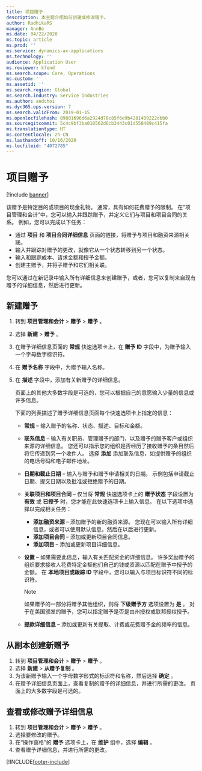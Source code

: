 ```yaml
---
title: 项目赠予
description: 本主题介绍如何创建或修改赠予。
author: RadhikaRS
manager: AnnBe
ms.date: 04/22/2020
ms.topic: article
ms.prod: ''
ms.service: dynamics-ax-applications
ms.technology: ''
audience: Application User
ms.reviewer: kfend
ms.search.scope: Core, Operations
ms.custom: ''
ms.assetid: ''
ms.search.region: Global
ms.search.industry: Service industries
ms.author: andchoi
ms.dyn365.ops.version: 7
ms.search.validFrom: 2019-01-15
ms.openlocfilehash: 89801696d6a2924d78c85f6e9b4281409222dbb0
ms.sourcegitcommit: 5c4c9bf3ba018562d6cb3443c01d550489c415fa
ms.translationtype: HT
ms.contentlocale: zh-CN
ms.lasthandoff: 10/16/2020
ms.locfileid: "4072785"
---
```

# <a name="project-grants"></a>项目赠予

[!include [banner](../includes/banner.md)]

该赠予是特定目的或项目的现金礼物。 通常，具有如何花费赠予的限制。 在“项目管理和会计”中，您可以输入并跟踪赠予，并定义它们与项目和项目合同的关系。 例如，您可以完成以下任务：

- 通过 **项目** 和 **项目合同详细信息** 页面的链接，将赠予与项目和融资来源相关联。
- 输入并跟踪对赠予的更改，就像它从一个状态转移到另一个状态。
- 输入和跟踪成本、请求金额和授予金额。
- 创建主赠予，并将子赠予和它们相关联。

您可以通过在新记录中输入所有详细信息来创建赠予，或者，您可以复制来自现有赠予的详细信息，然后进行更新。

## <a name="create-a-new-grant"></a>新建赠予

1. 转到 **项目管理和会计** \> **赠予** \> **赠予** 。
2. 选择 **新建** \> **赠予** 。
3. 在赠予详细信息页面的 **常规** 快速选项卡上，在 **赠予 ID** 字段中，为赠予输入一个字母数字标识符。
4. 在 **赠予名称** 字段中，为赠予输入名称。
5. 在 **描述** 字段中，添加有关新赠予的详细信息。

    页面上的其他大多数字段是可选的，您可以根据自己的意愿输入少量的信息或许多信息。

    下面的列表描述了赠予详细信息页面每个快速选项卡上指定的信息：

    - **常规** – 输入赠予的名称、状态、描述、目标和金额。
    - **联系信息** – 输入有关职员、管理赠予的部门，以及赠予的赠予客户或组织来源的详细信息。 您还可以指示您的组织是否经历了接收赠予的条目然后将它传递到另一个收件人。 选择 **添加** 添加联系信息，如提供赠予的组织的电话号码和电子邮件地址。
    - **日期和截止日期** – 输入与赠予和赠予申请相关的日期。 示例包括申请截止日期、提交日期以及批准或拒绝赠予的日期。
    - **关联项目和项目合同** – 仅当将 **常规** 快速选项卡上的 **赠予状态** 字段设置为 **有效** 或 **已授予** 时，您才能在此快速选项卡上输入信息。 在以下选项中选择以完成相关任务：

        - **添加融资来源** – 添加赠予的新的融资来源。 您现在可以输入所有详细信息，或者可以使用默认信息，然后在以后进行更新。
        - **添加项目合同** – 添加或更新项目合同信息。
        - **添加项目** – 添加或更新项目详细信息。

    - **设置** – 如果需要此信息，输入有关匹配资金的详细信息。 许多奖励赠予的组织要求接收人花费特定金额他们自己的钱或资源以匹配在赠予中授予的金额。 在 **本地项目或跟踪 ID** 字段中，您可以输入与项目标识符不同的标识符。

        > [!NOTE]
        > 如果赠予的一部分将赠予其他组织，则将 **下级赠予方** 选项设置为 **是** 。 对于在美国颁发的赠予，您可以指定赠予是否是由州授权或联邦授权授予。

    - **提款详细信息** – 添加或更新有关提取、计费或花费赠予金的频率的信息。

## <a name="create-a-new-grant-from-a-copy"></a>从副本创建新赠予

1. 转到 **项目管理和会计** \> **赠予** \> **赠予** 。
2. 选择 **新建** \> **从赠予复制** 。
3. 为该新赠予输入一个字母数字形式的标识符和名称，然后选择 **确定** 。
4. 在赠予详细信息页面上，查看复制的赠予的详细信息，并进行所需的更改。 页面上的大多数字段是可选的。

## <a name="view-or-modify-grant-details"></a>查看或修改赠予详细信息

1. 转到 **项目管理和会计** \> **赠予** \> **赠予** 。
2. 选择要修改的赠予。
3. 在“操作窗格”的 **赠予** 选项卡上，在 **维护** 组中，选择 **编辑** 。
4. 查看赠予详细信息，并进行所需的更改。


[!INCLUDE[footer-include](../includes/footer-banner.md)]